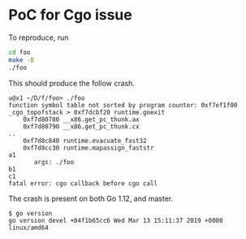 # PoC for Cgo issue

To reproduce, run

```bash
cd foo
make -B
./foo
```

This should produce the follow crash.

```
u@x1 ~/D/f/foo> ./foo
function symbol table not sorted by program counter: 0xf7ef1f00 _cgo_topofstack > 0xf7dcbf20 runtime.goexit
    0xf7d80780 __x86.get_pc_thunk.ax
    0xf7d80790 __x86.get_pc_thunk.cx
..
    0xf7d8c840 runtime.evacuate_fast32
    0xf7d8cc30 runtime.mapassign_faststr
a1
       args: ./foo
b1
c1
fatal error: cgo callback before cgo call
```

The crash is present on both Go 1.12, and master.

```
$ go version
go version devel +04f1b65cc6 Wed Mar 13 15:11:37 2019 +0000 linux/amd64
```
